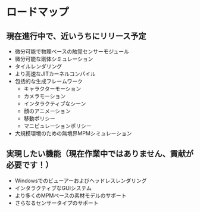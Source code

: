 # ロードマップ

## 現在進行中で、近いうちにリリース予定
- 微分可能で物理ベースの触覚センサーモジュール
- 微分可能な剛体シミュレーション
- タイルレンダリング
- より高速なJITカーネルコンパイル
- 包括的な生成フレームワーク
    - キャラクターモーション
    - カメラモーション
    - インタラクティブなシーン
    - 顔のアニメーション
    - 移動ポリシー
    - マニピュレーションポリシー
- 大規模環境のための無境界MPMシミュレーション

## 実現したい機能（現在作業中ではありません、貢献が必要です！）
- Windowsでのビューアーおよびヘッドレスレンダリング
- インタラクティブなGUIシステム
- より多くのMPMベースの素材モデルのサポート
- さらなるセンサータイプのサポート

